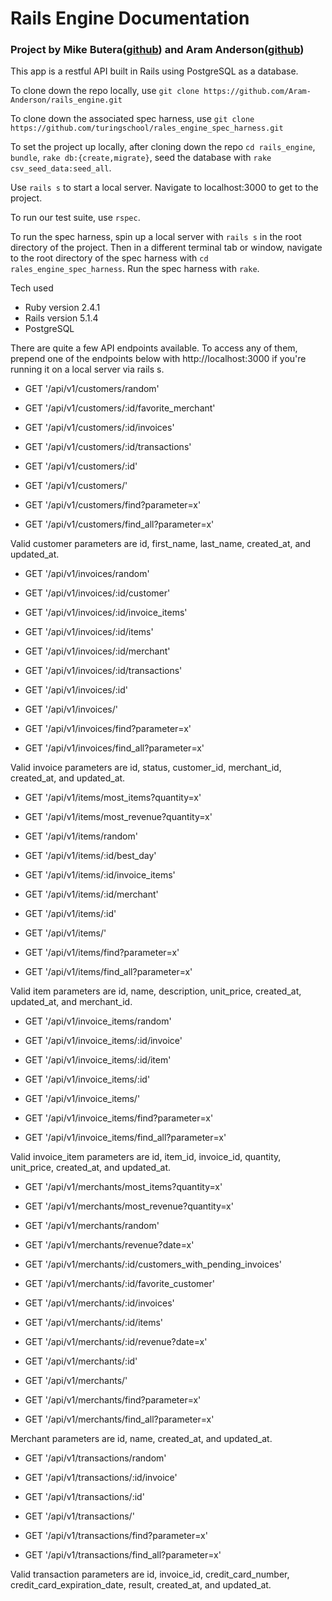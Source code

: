 # Rails Engine Documentation

### Project by Mike Butera([github](https://github.com/Boots2291)) and Aram Anderson([github](https://github.com/Aram-Anderson))

This app is a restful API built in Rails using PostgreSQL as a database.

To clone down the repo locally, use `git clone https://github.com/Aram-Anderson/rails_engine.git`

To clone down the associated spec harness, use `git clone https://github.com/turingschool/rales_engine_spec_harness.git`

To set the project up locally, after cloning down the repo `cd rails_engine`, `bundle`, `rake db:{create,migrate}`, seed the database with `rake csv_seed_data:seed_all`.

Use `rails s` to start a local server. Navigate to localhost:3000 to get to the project.

To run our test suite, use `rspec`.

To run the spec harness, spin up a local server with `rails s` in the root directory of the project. Then in a different terminal tab or window, navigate to the root directory of the spec harness with `cd rales_engine_spec_harness`. Run the spec harness with `rake`.


Tech used

* Ruby version 2.4.1
* Rails version 5.1.4
* PostgreSQL

There are quite a few API endpoints available. To access any of them, prepend one of the endpoints below with  http://localhost:3000 if you're running it on a local server via rails s.

* GET '/api/v1/customers/random'

* GET '/api/v1/customers/:id/favorite_merchant'

* GET '/api/v1/customers/:id/invoices'

* GET '/api/v1/customers/:id/transactions'

* GET '/api/v1/customers/:id'

* GET '/api/v1/customers/'

* GET '/api/v1/customers/find?parameter=x'

* GET '/api/v1/customers/find_all?parameter=x'

Valid customer parameters are id, first_name, last_name, created_at, and updated_at.

* GET '/api/v1/invoices/random'

* GET '/api/v1/invoices/:id/customer'

* GET '/api/v1/invoices/:id/invoice_items'

* GET '/api/v1/invoices/:id/items'

* GET '/api/v1/invoices/:id/merchant'

* GET '/api/v1/invoices/:id/transactions'

* GET '/api/v1/invoices/:id'

* GET '/api/v1/invoices/'

* GET '/api/v1/invoices/find?parameter=x'

* GET '/api/v1/invoices/find_all?parameter=x'

Valid invoice parameters are id, status, customer_id, merchant_id, created_at, and updated_at.

* GET '/api/v1/items/most_items?quantity=x'

* GET '/api/v1/items/most_revenue?quantity=x'

* GET '/api/v1/items/random'

* GET '/api/v1/items/:id/best_day'

* GET '/api/v1/items/:id/invoice_items'

* GET '/api/v1/items/:id/merchant'

* GET '/api/v1/items/:id'

* GET '/api/v1/items/'

* GET '/api/v1/items/find?parameter=x'

* GET '/api/v1/items/find_all?parameter=x'

Valid item parameters are id, name, description, unit_price, created_at, updated_at, and merchant_id.

* GET '/api/v1/invoice_items/random'

* GET '/api/v1/invoice_items/:id/invoice'

* GET '/api/v1/invoice_items/:id/item'

* GET '/api/v1/invoice_items/:id'

* GET '/api/v1/invoice_items/'

* GET '/api/v1/invoice_items/find?parameter=x'

* GET '/api/v1/invoice_items/find_all?parameter=x'

Valid invoice_item parameters are id, item_id, invoice_id, quantity, unit_price, created_at, and updated_at.

* GET '/api/v1/merchants/most_items?quantity=x'

* GET '/api/v1/merchants/most_revenue?quantity=x'

* GET '/api/v1/merchants/random'

* GET '/api/v1/merchants/revenue?date=x'

* GET '/api/v1/merchants/:id/customers_with_pending_invoices'

* GET '/api/v1/merchants/:id/favorite_customer'

* GET '/api/v1/merchants/:id/invoices'

* GET '/api/v1/merchants/:id/items'

* GET '/api/v1/merchants/:id/revenue?date=x'

* GET '/api/v1/merchants/:id'

* GET '/api/v1/merchants/'

* GET '/api/v1/merchants/find?parameter=x'

* GET '/api/v1/merchants/find_all?parameter=x'

Merchant parameters are id, name, created_at, and updated_at.

* GET '/api/v1/transactions/random'

* GET '/api/v1/transactions/:id/invoice'

* GET '/api/v1/transactions/:id'

* GET '/api/v1/transactions/'

* GET '/api/v1/transactions/find?parameter=x'

* GET '/api/v1/transactions/find_all?parameter=x'

Valid transaction parameters are id, invoice_id, credit_card_number, credit_card_expiration_date, result, created_at, and updated_at.
